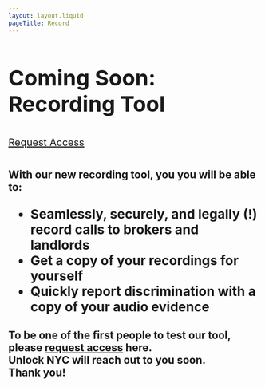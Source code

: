 ```yaml
---
layout: layout.liquid
pageTitle: Record
---
```


<style>
  #banner {
    background-image: url('https://cdn.glitch.com/b185c63a-8d27-412b-b4cb-047ca0c8de79%2Fphone-hands-trans2.gif?v=1605035762016');
  }
  #banner-figures {
    display: none;
  }
  p, ul{
  font-size: 26px;
  }
  #page h2 {
    text-transform: none;
    font-weight: 200;
    font-family: 'Open Sans', sans-serif;
  }
</style>

<h1 style="font-size: 43px;">
  Coming Soon: Recording Tool <i class="fad fa-microphone-alt"></i>
</h1>
<p style='margin-bottom: 40px; margin-top: 40px;'><a href="https://airtable.com/shr9xl2sAznQUgSjr" class="report" style="font-size: 20px;" target="_blank">Request Access</a></p>
<h2>
  With our new recording tool, you you will be able to:
  <ul>
    <li>Seamlessly, securely, and legally (!) record calls to brokers and landlords</li>
    <li>Get a copy of your recordings for yourself</li>
    <li>Quickly report discrimination with a copy of your audio evidence</li>
</ul></h2>

<h2>To be one of the first people to test our tool, please <a href="https://airtable.com/shr9xl2sAznQUgSjr" target="_blank">request access</a> here. <br>
Unlock NYC will reach out to you soon. <br>
Thank you!</h2>
<br>

